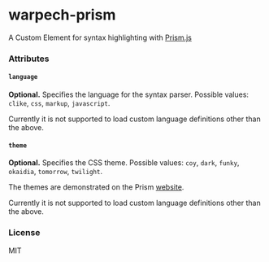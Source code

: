 warpech-prism
=============

A Custom Element for syntax highlighting with [Prism.js](http://prismjs.com/)

### Attributes

#### `language`

**Optional.** Specifies the language for the syntax parser. Possible values: `clike`, `css`, `markup`, `javascript`.

Currently it is not supported to load custom language definitions other than the above.

#### `theme`

**Optional.** Specifies the CSS theme. Possible values: `coy`, `dark`, `funky`, `okaidia`, `tomorrow`, `twilight`.

The themes are demonstrated on the Prism [website](http://prismjs.com/).

Currently it is not supported to load custom language definitions other than the above.

### License

MIT

